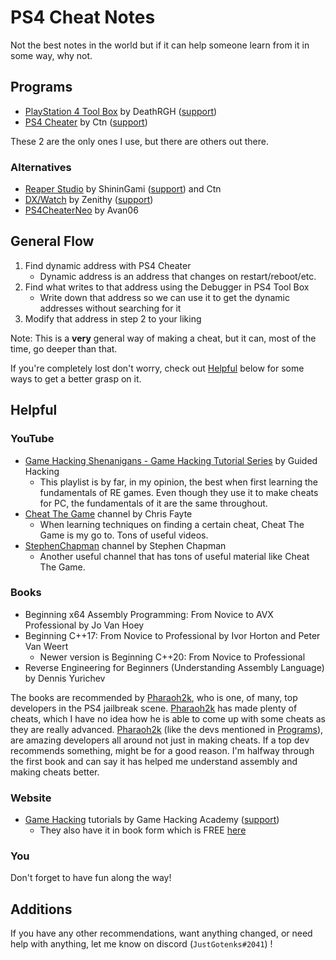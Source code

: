# PS4 Cheat Notes

Not the best notes in the world but if it can help someone learn from it in some way, why not.



## Programs

* [PlayStation 4 Tool Box](https://www.psxhax.com/threads/playstation-4-tool-box-2-2-1-140-bo3-1-33-lua-decompiled-dump-by-deathrgh.13308/) by DeathRGH ([support](https://ko-fi.com/deathrgh))
* [PS4 Cheater](https://github.com/ctn123/PS4_Cheater/releases) by Ctn ([support](https://ko-fi.com/Ctn123))

These 2 are the only ones I use, but there are others out there.

### Alternatives
* [Reaper Studio](https://ko-fi.com/s/579e6a2c93) by ShininGami ([support](https://ko-fi.com/shiningami/)) and Ctn
* [DX/Watch](https://ko-fi.com/s/9960cc66fd) by Zenithy ([support](https://ko-fi.com/zenithy/))
* [PS4CheaterNeo](https://github.com/avan06/PS4CheaterNeo/releases) by Avan06



## General Flow

1. Find dynamic address with PS4 Cheater
    * Dynamic address is an address that changes on restart/reboot/etc.
2. Find what writes to that address using the Debugger in PS4 Tool Box
    * Write down that address so we can use it to get the dynamic addresses without searching for it
3. Modify that address in step 2 to your liking

Note: This is a **very** general way of making a cheat, but it can, most of the time, go deeper than that.

If you're completely lost don't worry, check out [Helpful](#helpful) below for some ways to get a better grasp on it.



## Helpful

### YouTube

* [Game Hacking Shenanigans - Game Hacking Tutorial Series](https://www.youtube.com/playlist?list=PLt9cUwGw6CYFSoQHsf9b12kHWLdgYRhmQ) by Guided Hacking
    * This playlist is by far, in my opinion, the best when first learning the fundamentals of RE games. Even though they use it to make cheats for PC, the fundamentals of it are the same throughout.
* [Cheat The Game](https://www.youtube.com/@ChrisFayte/) channel by Chris Fayte
    * When learning techniques on finding a certain cheat, Cheat The Game is my go to. Tons of useful videos.
* [StephenChapman](https://www.youtube.com/@StephenChapman/) channel by Stephen Chapman
    * Another useful channel that has tons of useful material like Cheat The Game.

### Books

* Beginning x64 Assembly Programming: From Novice to AVX Professional by Jo Van Hoey
* Beginning C++17: From Novice to Professional by Ivor Horton and Peter Van Weert
    * Newer version is Beginning C++20: From Novice to Professional
* Reverse Engineering for Beginners (Understanding Assembly Language) by Dennis Yurichev

The books are recommended by [Pharaoh2k](https://github.com/Pharaoh2k), who is one, of many, top developers in the PS4 jailbreak scene. [Pharaoh2k](https://github.com/Pharaoh2k) has made plenty of cheats, which I have no idea how he is able to come up with some cheats as they are really advanced. [Pharaoh2k](https://github.com/Pharaoh2k) (like the devs mentioned in [Programs](#programs)), are amazing developers all around not just in making cheats. If a top dev recommends something, might be for a good reason. I'm halfway through the first book and can say it has helped me understand assembly and making cheats better.

### Website

* [Game Hacking](https://gamehacking.academy/about) tutorials by Game Hacking Academy ([support](https://www.buymeacoffee.com/gamehackingacad))
    * They also have it in book form which is FREE [here](https://gamehacking.academy/GameHackingAcademy.pdf)

### You
Don't forget to have fun along the way!



## Additions

If you have any other recommendations, want anything changed, or need help with anything, let me know on discord (`JustGotenks#2041`) !